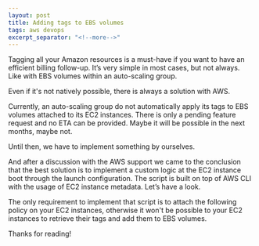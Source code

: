 ```yaml
---
layout: post
title: Adding tags to EBS volumes
tags: aws devops
excerpt_separator: "<!--more-->"
---
```


Tagging all your Amazon resources is a must-have if you want to have an efficient billing follow-up. It’s very simple
in most cases, but not always. Like with EBS volumes within an auto-scaling group.

Even if it's not natively possible, there is always a solution with AWS.

<!--more-->

Currently, an auto-scaling group do not automatically apply its tags to EBS volumes attached to its EC2 instances. There
 is only a pending feature request and no ETA can be provided. Maybe it will be possible in the next months, maybe not.

Until then, we have to implement something by ourselves.

And after a discussion with the AWS support we came to the conclusion that the best solution is to implement a custom
logic at the EC2 instance boot through the launch configuration. The script is built on top of AWS CLI with the usage of
 EC2 instance metadata. Let’s have a look.

<script src="https://gist.github.com/ajardin/d28c36993f56fd6d10b9287afc39b8b2.js?file=aws-ebs-tags.sh"></script>

The only requirement to implement that script is to attach the following policy on your EC2 instances, otherwise it
won't be possible to your EC2 instances to retrieve their tags and add them to EBS volumes.

<script src="https://gist.github.com/ajardin/d28c36993f56fd6d10b9287afc39b8b2.js?file=aws-ebs-tags-policy.json"></script>

Thanks for reading!
